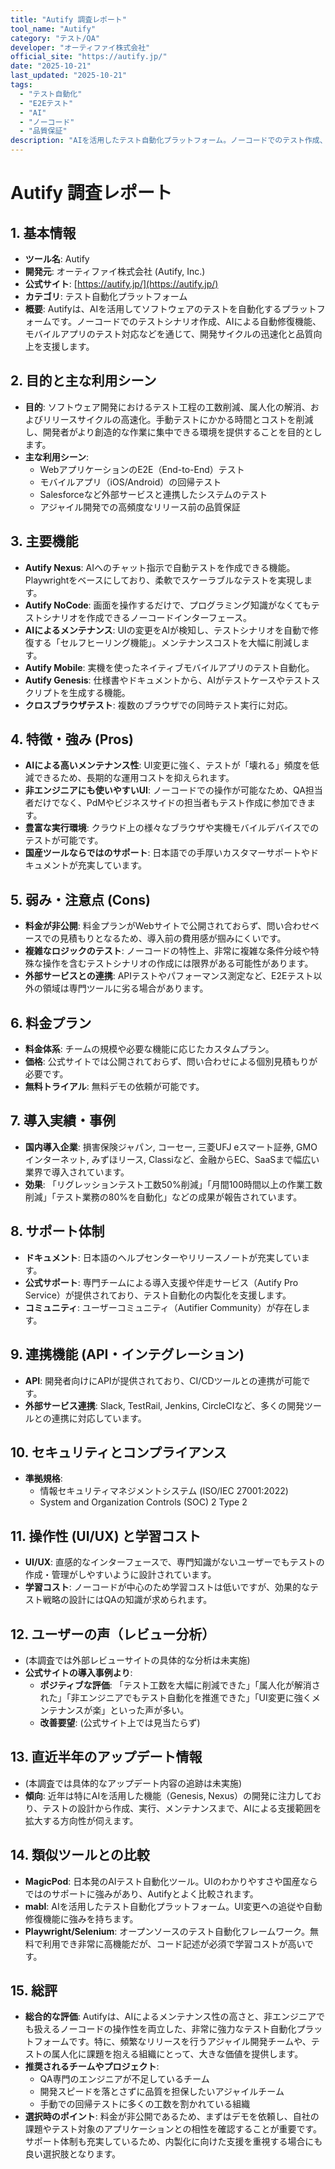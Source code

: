 ```yaml
---
title: "Autify 調査レポート"
tool_name: "Autify"
category: "テスト/QA"
developer: "オーティファイ株式会社"
official_site: "https://autify.jp/"
date: "2025-10-21"
last_updated: "2025-10-21"
tags:
  - "テスト自動化"
  - "E2Eテスト"
  - "AI"
  - "ノーコード"
  - "品質保証"
description: "AIを活用したテスト自動化プラットフォーム。ノーコードでのテスト作成、AIによるメンテナンス、モバイルアプリテストなどを提供し、開発の生産性向上を支援します。"
---
```


# **Autify 調査レポート**

## **1. 基本情報**

* **ツール名**: Autify
* **開発元**: オーティファイ株式会社 (Autify, Inc.)
* **公式サイト**: [https://autify.jp/](https://autify.jp/)
* **カテゴリ**: テスト自動化プラットフォーム
* **概要**: Autifyは、AIを活用してソフトウェアのテストを自動化するプラットフォームです。ノーコードでのテストシナリオ作成、AIによる自動修復機能、モバイルアプリのテスト対応などを通じて、開発サイクルの迅速化と品質向上を支援します。

## **2. 目的と主な利用シーン**

* **目的**: ソフトウェア開発におけるテスト工程の工数削減、属人化の解消、およびリリースサイクルの高速化。手動テストにかかる時間とコストを削減し、開発者がより創造的な作業に集中できる環境を提供することを目的とします。
* **主な利用シーン**:
  * WebアプリケーションのE2E（End-to-End）テスト
  * モバイルアプリ（iOS/Android）の回帰テスト
  * Salesforceなど外部サービスと連携したシステムのテスト
  * アジャイル開発での高頻度なリリース前の品質保証

## **3. 主要機能**

* **Autify Nexus**: AIへのチャット指示で自動テストを作成できる機能。Playwrightをベースにしており、柔軟でスケーラブルなテストを実現します。
* **Autify NoCode**: 画面を操作するだけで、プログラミング知識がなくてもテストシナリオを作成できるノーコードインターフェース。
* **AIによるメンテナンス**: UIの変更をAIが検知し、テストシナリオを自動で修復する「セルフヒーリング機能」。メンテナンスコストを大幅に削減します。
* **Autify Mobile**: 実機を使ったネイティブモバイルアプリのテスト自動化。
* **Autify Genesis**: 仕様書やドキュメントから、AIがテストケースやテストスクリプトを生成する機能。
* **クロスブラウザテスト**: 複数のブラウザでの同時テスト実行に対応。

## **4. 特徴・強み (Pros)**

* **AIによる高いメンテナンス性**: UI変更に強く、テストが「壊れる」頻度を低減できるため、長期的な運用コストを抑えられます。
* **非エンジニアにも使いやすいUI**: ノーコードでの操作が可能なため、QA担当者だけでなく、PdMやビジネスサイドの担当者もテスト作成に参加できます。
* **豊富な実行環境**: クラウド上の様々なブラウザや実機モバイルデバイスでのテストが可能です。
* **国産ツールならではのサポート**: 日本語での手厚いカスタマーサポートやドキュメントが充実しています。

## **5. 弱み・注意点 (Cons)**

* **料金が非公開**: 料金プランがWebサイトで公開されておらず、問い合わせベースでの見積もりとなるため、導入前の費用感が掴みにくいです。
* **複雑なロジックのテスト**: ノーコードの特性上、非常に複雑な条件分岐や特殊な操作を含むテストシナリオの作成には限界がある可能性があります。
* **外部サービスとの連携**: APIテストやパフォーマンス測定など、E2Eテスト以外の領域は専門ツールに劣る場合があります。

## **6. 料金プラン**

* **料金体系**: チームの規模や必要な機能に応じたカスタムプラン。
* **価格**: 公式サイトでは公開されておらず、問い合わせによる個別見積もりが必要です。
* **無料トライアル**: 無料デモの依頼が可能です。

## **7. 導入実績・事例**

* **国内導入企業**: 損害保険ジャパン, コーセー, 三菱UFJ eスマート証券, GMOインターネット, みずほリース, Classiなど、金融からEC、SaaSまで幅広い業界で導入されています。
* **効果**: 「リグレッションテスト工数50%削減」「月間100時間以上の作業工数削減」「テスト業務の80%を自動化」などの成果が報告されています。

## **8. サポート体制**

* **ドキュメント**: 日本語のヘルプセンターやリリースノートが充実しています。
* **公式サポート**: 専門チームによる導入支援や伴走サービス（Autify Pro Service）が提供されており、テスト自動化の内製化を支援します。
* **コミュニティ**: ユーザーコミュニティ（Autifier Community）が存在します。

## **9. 連携機能 (API・インテグレーション)**

* **API**: 開発者向けにAPIが提供されており、CI/CDツールとの連携が可能です。
* **外部サービス連携**: Slack, TestRail, Jenkins, CircleCIなど、多くの開発ツールとの連携に対応しています。

## **10. セキュリティとコンプライアンス**

* **準拠規格**:
  * 情報セキュリティマネジメントシステム (ISO/IEC 27001:2022)
  * System and Organization Controls (SOC) 2 Type 2

## **11. 操作性 (UI/UX) と学習コスト**

* **UI/UX**: 直感的なインターフェースで、専門知識がないユーザーでもテストの作成・管理がしやすいように設計されています。
* **学習コスト**: ノーコードが中心のため学習コストは低いですが、効果的なテスト戦略の設計にはQAの知識が求められます。

## **12. ユーザーの声（レビュー分析）**

* (本調査では外部レビューサイトの具体的な分析は未実施)
* **公式サイトの導入事例より**:
  * **ポジティブな評価**: 「テスト工数を大幅に削減できた」「属人化が解消された」「非エンジニアでもテスト自動化を推進できた」「UI変更に強くメンテナンスが楽」といった声が多い。
  * **改善要望**: (公式サイト上では見当たらず)

## **13. 直近半年のアップデート情報**

* (本調査では具体的なアップデート内容の追跡は未実施)
* **傾向**: 近年は特にAIを活用した機能（Genesis, Nexus）の開発に注力しており、テストの設計から作成、実行、メンテナンスまで、AIによる支援範囲を拡大する方向性が伺えます。

## **14. 類似ツールとの比較**

* **MagicPod**: 日本発のAIテスト自動化ツール。UIのわかりやすさや国産ならではのサポートに強みがあり、Autifyとよく比較されます。
* **mabl**: AIを活用したテスト自動化プラットフォーム。UI変更への追従や自動修復機能に強みを持ちます。
* **Playwright/Selenium**: オープンソースのテスト自動化フレームワーク。無料で利用でき非常に高機能だが、コード記述が必須で学習コストが高いです。

## **15. 総評**

* **総合的な評価**: Autifyは、AIによるメンテナンス性の高さと、非エンジニアでも扱えるノーコードの操作性を両立した、非常に強力なテスト自動化プラットフォームです。特に、頻繁なリリースを行うアジャイル開発チームや、テストの属人化に課題を抱える組織にとって、大きな価値を提供します。
* **推奨されるチームやプロジェクト**:
  * QA専門のエンジニアが不足しているチーム
  * 開発スピードを落とさずに品質を担保したいアジャイルチーム
  * 手動での回帰テストに多くの工数を割かれている組織
* **選択時のポイント**: 料金が非公開であるため、まずはデモを依頼し、自社の課題やテスト対象のアプリケーションとの相性を確認することが重要です。サポート体制も充実しているため、内製化に向けた支援を重視する場合にも良い選択肢となります。
